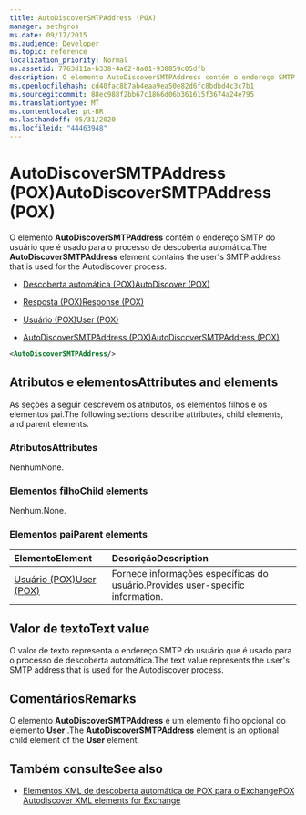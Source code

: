 ```yaml
---
title: AutoDiscoverSMTPAddress (POX)
manager: sethgros
ms.date: 09/17/2015
ms.audience: Developer
ms.topic: reference
localization_priority: Normal
ms.assetid: 7763d11a-b338-4a02-8a01-938859c05dfb
description: O elemento AutoDiscoverSMTPAddress contém o endereço SMTP do usuário que é usado para o processo de descoberta automática.
ms.openlocfilehash: cd40fac8b7ab4eaa9ea50e82d6fc8bdbd4c3c7b1
ms.sourcegitcommit: 88ec988f2bb67c1866d06b361615f3674a24e795
ms.translationtype: MT
ms.contentlocale: pt-BR
ms.lasthandoff: 05/31/2020
ms.locfileid: "44463948"
---
```

# <a name="autodiscoversmtpaddress-pox"></a><span data-ttu-id="9f1c9-103">AutoDiscoverSMTPAddress (POX)</span><span class="sxs-lookup"><span data-stu-id="9f1c9-103">AutoDiscoverSMTPAddress (POX)</span></span>

<span data-ttu-id="9f1c9-104">O elemento **AutoDiscoverSMTPAddress** contém o endereço SMTP do usuário que é usado para o processo de descoberta automática.</span><span class="sxs-lookup"><span data-stu-id="9f1c9-104">The **AutoDiscoverSMTPAddress** element contains the user's SMTP address that is used for the Autodiscover process.</span></span> 
  
- [<span data-ttu-id="9f1c9-105">Descoberta automática (POX)</span><span class="sxs-lookup"><span data-stu-id="9f1c9-105">AutoDiscover (POX)</span></span>](autodiscover-pox.md)
  
- [<span data-ttu-id="9f1c9-106">Resposta (POX)</span><span class="sxs-lookup"><span data-stu-id="9f1c9-106">Response (POX)</span></span>](response-pox.md)
  
- [<span data-ttu-id="9f1c9-107">Usuário (POX)</span><span class="sxs-lookup"><span data-stu-id="9f1c9-107">User (POX)</span></span>](user-pox.md)
  
- [<span data-ttu-id="9f1c9-108">AutoDiscoverSMTPAddress (POX)</span><span class="sxs-lookup"><span data-stu-id="9f1c9-108">AutoDiscoverSMTPAddress (POX)</span></span>](autodiscoversmtpaddress-pox.md)
  
```XML
<AutoDiscoverSMTPAddress/>
```

## <a name="attributes-and-elements"></a><span data-ttu-id="9f1c9-109">Atributos e elementos</span><span class="sxs-lookup"><span data-stu-id="9f1c9-109">Attributes and elements</span></span>

<span data-ttu-id="9f1c9-110">As seções a seguir descrevem os atributos, os elementos filhos e os elementos pai.</span><span class="sxs-lookup"><span data-stu-id="9f1c9-110">The following sections describe attributes, child elements, and parent elements.</span></span>
  
### <a name="attributes"></a><span data-ttu-id="9f1c9-111">Atributos</span><span class="sxs-lookup"><span data-stu-id="9f1c9-111">Attributes</span></span>

<span data-ttu-id="9f1c9-112">Nenhum</span><span class="sxs-lookup"><span data-stu-id="9f1c9-112">None.</span></span>
  
### <a name="child-elements"></a><span data-ttu-id="9f1c9-113">Elementos filho</span><span class="sxs-lookup"><span data-stu-id="9f1c9-113">Child elements</span></span>

<span data-ttu-id="9f1c9-114">Nenhum.</span><span class="sxs-lookup"><span data-stu-id="9f1c9-114">None.</span></span>
  
### <a name="parent-elements"></a><span data-ttu-id="9f1c9-115">Elementos pai</span><span class="sxs-lookup"><span data-stu-id="9f1c9-115">Parent elements</span></span>

|<span data-ttu-id="9f1c9-116">**Elemento**</span><span class="sxs-lookup"><span data-stu-id="9f1c9-116">**Element**</span></span>|<span data-ttu-id="9f1c9-117">**Descrição**</span><span class="sxs-lookup"><span data-stu-id="9f1c9-117">**Description**</span></span>|
|:-----|:-----|
|[<span data-ttu-id="9f1c9-118">Usuário (POX)</span><span class="sxs-lookup"><span data-stu-id="9f1c9-118">User (POX)</span></span>](user-pox.md) <br/> |<span data-ttu-id="9f1c9-119">Fornece informações específicas do usuário.</span><span class="sxs-lookup"><span data-stu-id="9f1c9-119">Provides user-specific information.</span></span>  <br/> |
   
## <a name="text-value"></a><span data-ttu-id="9f1c9-120">Valor de texto</span><span class="sxs-lookup"><span data-stu-id="9f1c9-120">Text value</span></span>

<span data-ttu-id="9f1c9-121">O valor de texto representa o endereço SMTP do usuário que é usado para o processo de descoberta automática.</span><span class="sxs-lookup"><span data-stu-id="9f1c9-121">The text value represents the user's SMTP address that is used for the Autodiscover process.</span></span>
  
## <a name="remarks"></a><span data-ttu-id="9f1c9-122">Comentários</span><span class="sxs-lookup"><span data-stu-id="9f1c9-122">Remarks</span></span>

<span data-ttu-id="9f1c9-123">O elemento **AutoDiscoverSMTPAddress** é um elemento filho opcional do elemento **User** .</span><span class="sxs-lookup"><span data-stu-id="9f1c9-123">The **AutoDiscoverSMTPAddress** element is an optional child element of the **User** element.</span></span> 
  
## <a name="see-also"></a><span data-ttu-id="9f1c9-124">Também consulte</span><span class="sxs-lookup"><span data-stu-id="9f1c9-124">See also</span></span>

- [<span data-ttu-id="9f1c9-125">Elementos XML de descoberta automática de POX para o Exchange</span><span class="sxs-lookup"><span data-stu-id="9f1c9-125">POX Autodiscover XML elements for Exchange</span></span>](pox-autodiscover-xml-elements-for-exchange.md)

